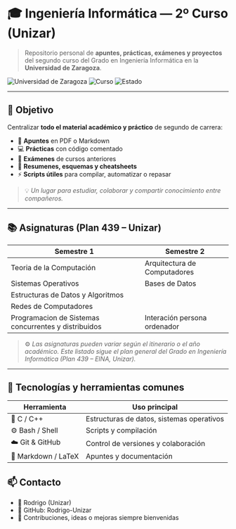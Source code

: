 # 🎓 Ingeniería Informática — 2º Curso (Unizar)

> Repositorio personal de **apuntes, prácticas, exámenes y proyectos** del segundo curso del Grado en Ingeniería Informática en la **Universidad de Zaragoza**.

![Universidad de Zaragoza](https://img.shields.io/badge/Universidad%20de%20Zaragoza-blue?style=for-the-badge)
![Curso](https://img.shields.io/badge/Curso-2º%20de%20Ingenier%C3%ADa%20Inform%C3%A1tica-green?style=for-the-badge)
![Estado](https://img.shields.io/badge/Estado-En%20progreso-yellow?style=for-the-badge)

---

## 🚀 Objetivo

Centralizar **todo el material académico y práctico** de segundo de carrera:
- 🧮 **Apuntes** en PDF o Markdown  
- 💻 **Prácticas** con código comentado  
- 🧠 **Exámenes** de cursos anteriores  
- 📘 **Resumenes, esquemas y cheatsheets**  
- ⚡ **Scripts útiles** para compilar, automatizar o repasar  

> 💡 *Un lugar para estudiar, colaborar y compartir conocimiento entre compañeros.*

---

## 📚 Asignaturas (Plan 439 – Unizar)

| Semestre 1 | Semestre 2 |
|-------------|-------------|
| Teoria de la Computación | Arquitectura de Computadores |
| Sistemas Operativos | Bases de Datos |
| Estructuras de Datos y Algoritmos |  |
| Redes de Computadores |  |
| Programacion de Sistemas concurrentes y distribuidos | Interación persona ordenador |

> ⚙️ *Las asignaturas pueden variar según el itinerario o el año académico. Este listado sigue el plan general del Grado en Ingeniería Informática (Plan 439 – EINA, Unizar).*

---
## 🧰 Tecnologías y herramientas comunes
| Herramienta         | Uso principal                             |
| ------------------- | ----------------------------------------- |
| 💾 C / C++          | Estructuras de datos, sistemas operativos |
| ⚙️ Bash / Shell     | Scripts y compilación                     |
| ☁️ Git & GitHub     | Control de versiones y colaboración       |
| 📝 Markdown / LaTeX | Apuntes y documentación                   |

## 📫 Contacto

 - 📍 Rodrigo (Unizar)
 - 🐙 GitHub: Rodrigo-Unizar
 - 💬 Contribuciones, ideas o mejoras siempre bienvenidas

